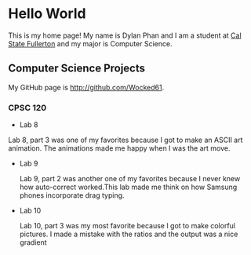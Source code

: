 # Hello World

This is my home page! My name is Dylan Phan and I am a student at [Cal State Fullerton](http://www.fullerton.edu/) and my major is Computer Science.

## Computer Science Projects

My GitHub page is http://github.com/Wocked61.

### CPSC 120

* Lab 8

 Lab 8, part 3 was one of my favorites because I got to make an ASCII art animation. The animations made me happy when I was the art move.

* Lab 9

   Lab 9, part 2 was another one of my favorites because I never knew how auto-correct worked.This lab made me think on how Samsung phones incorporate drag typing.

* Lab 10

    Lab 10, part 3 was my most favorite because I got to make colorful pictures. I made a mistake with the ratios and the output was a nice gradient